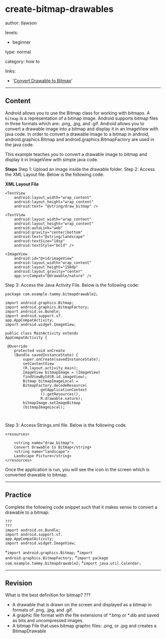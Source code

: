 # create-bitmap-drawables
author: tlawson

levels:

  - beginner

type: normal

category: how to

links:

  - '[Convert Drawable to Bitmap](http://www.viralandroid.com/2015/12/how-to-convert-drawable-to-bitmap-in-android.html)'

---
## Content

Android allows you to use the Bitmap class for working with bitmaps. A `bitmap` is a representation of a bitmap image. Android supports bitmap files in three formats which are: .png, .jpg, and .gif. Android allows you to convert a drawable image into a bitmap and display it in an ImageView with java code. In order to convert a drawable image to a bitmap in android, android.graphics.Bitmap and android.graphics.BitmapFactory are used in the java code. 

This example teaches you to convert a drawable image to bitmap and display it in ImageView with simple java code.

**Steps**
Step 1: Upload an image inside the drawable folder. 
Step 2: Access the XML Layout file. Below is the following code:

**XML Layout File**

<?xml version="1.0" encoding="utf-8"?>
<LinearLayout xmlns:android=
"http://schemas.android.com/apk/res/android"
    xmlns:app="http://schemas.android.com/apk/res-auto"
    android:layout_width="fill_parent"
    android:layout_height="fill_parent"
    android:layout_margin="22dp"
    android:gravity="center"
    android:orientation="vertical">

    <TextView
        android:layout_width="wrap_content"
        android:layout_height="wrap_content"
        android:text= "@string/draw_bitmap" />

    <TextView
        android:layout_width="wrap_content"
        android:layout_height="wrap_content"
        android:autoLink="web"
        android:gravity="center|bottom"
        android:text="@string/landscape"
        android:textSize="18sp"
        android:textStyle="bold" />

    <ImageView
        android:id="@+id/imageView"
        android:layout_width="wrap_content"
        android:layout_height="158dp"
        android:layout_gravity="center"
        app:srcCompat="@drawable/nature" />

</LinearLayout>

Step 3: Access the Java Activity File. Below is the following code: 

```
package com.example.tammy.bitmapdrawable2;

import android.graphics.Bitmap;
import android.graphics.BitmapFactory;
import android.os.Bundle;
import android.support.v7.
app.AppCompatActivity;
import android.widget.ImageView;

public class MainActivity extends 
AppCompatActivity {

 @Override
    protected void onCreate
    (Bundle savedInstanceState) {
        super.onCreate(savedInstanceState);
        setContentView
        (R.layout.activity_main);
        ImageView bitmapImage = (ImageView) 
        findViewById(R.id.imageView);
        Bitmap bitmapImageLocal = 
        BitmapFactory.decodeResource(
                getApplicationContext
                ().getResources(),
                R.drawable.nature);
        bitmapImage.setImageBitmap
        (bitmapImageLocal);
        
        
```

Step 3: Access Strings.xml file. Below is the following code.
```
<resources>

    <string name="draw_bitmap">
    Convert Drawable to Bitmap</string>
    <string name="landscape">
    Landscape Picture</string>
</resources>
```
Once the application is run, you will see the icon in the screen which is converted drawable to bitmap.

---
## Practice

Complete the following code snippet such that it makes sense to convert a drawable to a bitmap:
```
???
???
import android.os.Bundle;
import android.support.v7.
app.AppCompatActivity;
import android.widget.ImageView;
```
*`import android.graphics.Bitmap;`
*`import android.graphics.BitmapFactory;` 
*`import package com.example.tammy.bitmapdrawable2;` 
*`import java.util.Calendar;` 

---
## Revision

What is the best definition for bitmap?
???

* A drawable that is drawn on the screen and displayed as a bitmap in formats of .png, .jpg, and .gif.
* A graphic file format with the file extensions of *.bmp or *.dib and saved as bits and uncompressed images.
* A bitmap File that uses bitmap graphic files: .png, or .jpg and creates a BitmapDrawable
